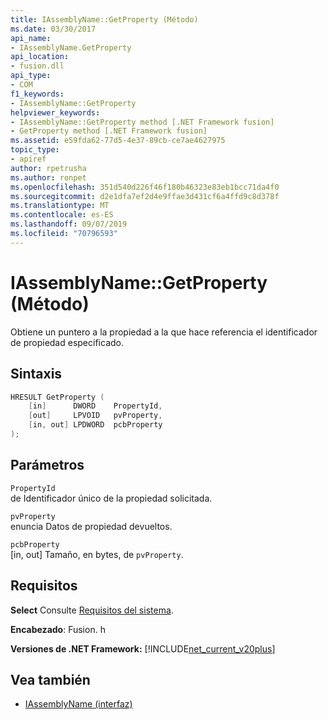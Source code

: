 ```yaml
---
title: IAssemblyName::GetProperty (Método)
ms.date: 03/30/2017
api_name:
- IAssemblyName.GetProperty
api_location:
- fusion.dll
api_type:
- COM
f1_keywords:
- IAssemblyName::GetProperty
helpviewer_keywords:
- IAssemblyName::GetProperty method [.NET Framework fusion]
- GetProperty method [.NET Framework fusion]
ms.assetid: e59fda62-77d5-4e37-89cb-ce7ae4627975
topic_type:
- apiref
author: rpetrusha
ms.author: ronpet
ms.openlocfilehash: 351d540d226f46f180b46323e83eb1bcc71da4f0
ms.sourcegitcommit: d2e1dfa7ef2d4e9ffae3d431cf6a4ffd9c8d378f
ms.translationtype: MT
ms.contentlocale: es-ES
ms.lasthandoff: 09/07/2019
ms.locfileid: "70796593"
---
```

# <a name="iassemblynamegetproperty-method"></a>IAssemblyName::GetProperty (Método)
Obtiene un puntero a la propiedad a la que hace referencia el identificador de propiedad especificado.  
  
## <a name="syntax"></a>Sintaxis  
  
```cpp  
HRESULT GetProperty (  
    [in]      DWORD    PropertyId,  
    [out]     LPVOID   pvProperty,  
    [in, out] LPDWORD  pcbProperty  
);  
```  
  
## <a name="parameters"></a>Parámetros  
 `PropertyId`  
 de Identificador único de la propiedad solicitada.  
  
 `pvProperty`  
 enuncia Datos de propiedad devueltos.  
  
 `pcbProperty`  
 [in, out] Tamaño, en bytes, de `pvProperty`.  
  
## <a name="requirements"></a>Requisitos  
 **Select** Consulte [Requisitos del sistema](../../get-started/system-requirements.md).  
  
 **Encabezado**: Fusion. h  
  
 **Versiones de .NET Framework:** [!INCLUDE[net_current_v20plus](../../../../includes/net-current-v20plus-md.md)]  
  
## <a name="see-also"></a>Vea también

- [IAssemblyName (interfaz)](iassemblyname-interface.md)
